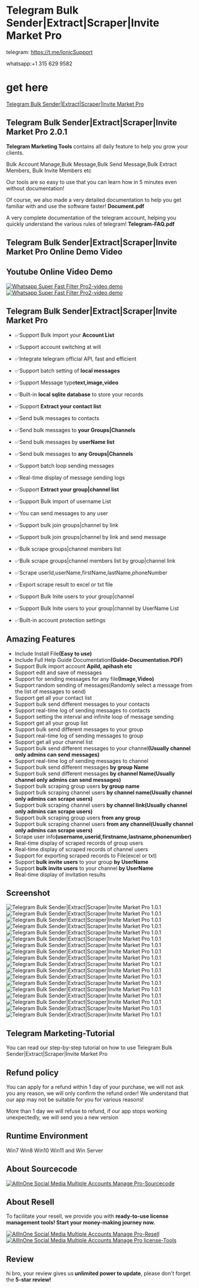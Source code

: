 # Telegram Bulk Sender|Extract|Scraper|Invite Market Pro  


telegram: https://t.me/IonicSupport

whatsapp:+1 315 629 9582

# get here
<a href="https://codecanyon.net/item/telegram-bulk-senderextractscraperinvite-market-pro/41673729" target="_blank">
      Telegram Bulk Sender|Extract|Scraper|Invite Market Pro
  </a>


<h2><strong>Telegram Bulk Sender|Extract|Scraper|Invite Market Pro 2.0.1</strong></h2>
<p><strong>Telegram Marketing  Tools </strong> contains all daily feature to help you grow your clients.</p> 
<p>Bulk Account Manage,Bulk Message,Bulk Send Message,Bulk Extract Members, Bulk Invite Members etc</P> 
<p>Our tools are so easy to use that you can learn how in 5 minutes even without documentation!</p> 
<p>Of course, we also made a very detailed documentation to help you get familiar with and use the software faster! <strong>Document.pdf</strong></P>
<p> A very complete documentation of the telegram account, helping you quickly understand the various rules of telegram! <strong>Telegram-FAQ.pdf</strong></p> 



<h2>Telegram Bulk Sender|Extract|Scraper|Invite Market Pro Online Demo Video</h2>

<h2><strong>Youtube Online Video Demo</strong></h2>
  <a href="https://youtu.be/fDiBB0Mh6y4">
     <img src="https://i.ibb.co/xzxBQWw/ytbdemo.png" alt="Whatsapp Super Fast Filter Pro2-video demo" />
  </a>
  <a href="https://youtu.be/fDiBB0Mh6y4">
       <img src="https://i.ibb.co/S0yZv2r/watchbtn.jpg" alt="Whatsapp Super Fast Filter Pro2-video demo" />
  </a>


<h2><strong>Telegram Bulk Sender|Extract|Scraper|Invite Market Pro</strong></h2>
<ul>
  <li><p>✅Support Bulk import your <strong>Account List</strong></p></li>
  <li><p>✅Support account switching at will</p></li>
  <li><p>✅Integrate telegram official API, fast and efficient</p></li>
  <li><p>✅Support batch setting of <strong>local messages</strong></p></li>
  <li><p>✅Support Message type<strong>text,image,video</strong></p></li>
  <li><p>✅Built-in <strong>local sqlite database</strong> to store your records</p></li>
  <li><p>✅Support <strong>Extract your contact list</strong></p></li>
  <li><p>✅Send bulk messages to contacts</p></li>
  <li><p>✅Send bulk messages to <strong>your Groups|Channels</strong></p></li>
  <li><p>✅Send bulk messages by <strong>userName list</strong></p></li>
  <li><p>✅Send bulk messages to <strong>any Groups|Channels</strong></p></li>
  <li><p>✅Support batch loop sending messages</p></li>
  <li><p>✅Real-time display of message sending logs</p></li>
  <li><p>✅Support <strong>Extract your group|channel list</strong></p></li>
  <li><p>✅Support Bulk import of username List</p></li>
  <li><p>✅You can send messages to any user</p></li>
  <li><p>✅Support bulk join groups|channel by link</p></li>
  <li><p>✅Support bulk join groups|channel by link and send message</p></li>
  <li><p>✅Bulk scrape groups|channel members list</p></li>
  <li><p>✅Bulk scrape groups|channel members list by group|channel link</p></li>
  <li><p>✅Scrape userId,userName,firstName,lastName,phoneNumber</p></li>
  <li><p>✅Export scrape result to excel or txt file</p></li>
  <li><p>✅Support Bulk Inite users to your group|channel</p></li>
  <li><p>✅Support Bulk Inite users to your group|channel by UserName List</p></li>
  <li><p>✅Built-in account protection settings</p></li>

</ul>



<h2><strong>Amazing Features</strong></h2>
<ul>
    <li>Include Install File<strong>(Easy to use)</strong></li>
	<li>Include Full Help Guide Documentation<strong>(Guide-Documentation.PDF)</strong></li>
	<li>Support Bulk import account <strong>ApiId, apihash etc</strong></li>
	<li>Support edit and save of messages</li>
	<li>Support for sending messages for any file<strong>(Image,Video)</strong></li>
	<li>Support random sending of messages(Randomly select a message from the list of messages to send)</li>
	<li>Support get all your contact list</li>
	<li>Support bulk send different messages to your contacts</li>
	<li>Support real-time log of sending messages to contacts</li>
	<li>Support setting the interval and infinite loop of message sending</li>
	<li>Support get all your group list</li>
	<li>Support bulk send different messages to your group</li>
	<li>Support real-time log of sending messages to group</li>
    <li>Support get all your channel list</li>
	<li>Support bulk send different messages to your channel<strong>(Usually channel only admins can send messages)</strong></li>
	<li>Support real-time log of sending messages to channel</li>
	<li>Support bulk send different messages <strong>by group Name</strong></li>
	<li>Support bulk send different messages <strong>by channel Name(Usually channel only admins can send messages)</strong></li>
	<li>Support bulk scraping group users <strong>by group name</strong></li>
	<li>Support bulk scraping channel users <strong>by channel name(Usually channel only admins can scrape users)</strong></li>
	<li>Support bulk scraping channel users <strong>by channel link(Usually channel only admins can scrape users)</strong></li>
	<li>Support bulk scraping group users <strong>from any group</strong></li>
	<li>Support bulk scraping channel users <strong>from any channel(Usually channel only admins can scrape users)</strong></li>
	<li>Scrape user info<strong>(username,userid,firstname,lastname,phonenumber)</strong></li>
	<li>Real-time display of scraped records of group users</li>
	<li>Real-time display of scraped records of channel users</li>
	<li>Support for exporting scraped records to File(excel or txt)</li>
	<li>Support <strong>bulk invite users</strong> to your group <strong>by UserName</strong></li>
	<li>Support <strong>bulk invite users</strong> to your channel <strong>by UserName</strong></li>
	<li>Real-time display of invitation results</strong></li>

</ul>


<h2><strong>Screenshot</strong></h2>
<img src="https://i.ibb.co/TRMjhVY/01.png" alt="Telegram Bulk Sender|Extract|Scraper|Invite Market Pro 1.0.1" border="0">
<img src="https://i.ibb.co/rZdRrfx/02.png" alt="Telegram Bulk Sender|Extract|Scraper|Invite Market Pro 1.0.1" border="0">
<img src="https://i.ibb.co/KhMst9C/03.png" alt="Telegram Bulk Sender|Extract|Scraper|Invite Market Pro 1.0.1" border="0">
<img src="https://i.ibb.co/DWn3Q5z/04.png" alt="Telegram Bulk Sender|Extract|Scraper|Invite Market Pro 1.0.1" border="0">
<img src="https://i.ibb.co/fHjLFDn/05.png" alt="Telegram Bulk Sender|Extract|Scraper|Invite Market Pro 1.0.1" border="0">
<img src="https://i.ibb.co/gRPzXym/06.png" alt="Telegram Bulk Sender|Extract|Scraper|Invite Market Pro 1.0.1" border="0">
<img src="https://i.ibb.co/m9fM1HJ/07.png" alt="Telegram Bulk Sender|Extract|Scraper|Invite Market Pro 1.0.1" border="0">
<img src="https://i.ibb.co/GQMJBKG/08.png" alt="Telegram Bulk Sender|Extract|Scraper|Invite Market Pro 1.0.1" border="0">
<img src="https://i.ibb.co/n1qsSc6/09.png" alt="Telegram Bulk Sender|Extract|Scraper|Invite Market Pro 1.0.1" border="0">
<img src="https://i.ibb.co/ckZpJtr/10.png" alt="Telegram Bulk Sender|Extract|Scraper|Invite Market Pro 1.0.1" border="0">
<img src="https://i.ibb.co/MRvMD6q/11.png" alt="Telegram Bulk Sender|Extract|Scraper|Invite Market Pro 1.0.1" border="0">
<img src="https://i.ibb.co/qFR9rsM/12.png" alt="Telegram Bulk Sender|Extract|Scraper|Invite Market Pro 1.0.1" border="0">
<img src="https://i.ibb.co/r40mYw8/13.png" alt="Telegram Bulk Sender|Extract|Scraper|Invite Market Pro 1.0.1" border="0">
<img src="https://i.ibb.co/TKMPMv9/14.png" alt="Telegram Bulk Sender|Extract|Scraper|Invite Market Pro 1.0.1" border="0">
<img src="https://i.ibb.co/Wp85r0z/15.png" alt="Telegram Bulk Sender|Extract|Scraper|Invite Market Pro 1.0.1" border="0">
<img src="https://i.ibb.co/PxzWHTm/16.png" alt="Telegram Bulk Sender|Extract|Scraper|Invite Market Pro 1.0.1" border="0">
<img src="https://i.ibb.co/HPR8HNr/17.png" alt="Telegram Bulk Sender|Extract|Scraper|Invite Market Pro 1.0.1" border="0">
<img src="https://i.ibb.co/RCXKHG8/18.png" alt="Telegram Bulk Sender|Extract|Scraper|Invite Market Pro 1.0.1" border="0">


<h2><strong>Telegram Marketing-Tutorial</strong></h2>
<p>You can read our step-by-step tutorial on how to use Telegram Bulk Sender|Extract|Scraper|Invite Market Pro<p>
 


<h2><strong>Refund policy</strong></h2>
<p>You can apply for a refund within 1 day of your purchase, we will not ask you any reason, we will only confirm the refund order! 
We understand that our app may not be suitable for you for various reasons!<p>

<p>More than 1 day we will refuse to refund, if our app stops working unexpectedly, we will send you a new version</p>
<h2><strong>Runtime Environment</strong></h2>
<p>Win7 Win8 Win10 Win11 and Win Server<p>
 
 
 <h2><strong>About Sourcecode</strong></h2>
 <a href="https://t.me/IonicSupport" rel="nofollow">
      <img src="https://i.ibb.co/G986kks/sourcecode.png" alt="AllInOne Social Media Multiple Accounts Manage Pro-Sourcecode" border="0"/>
 </a>


<h2><strong>About Resell</strong></h2>
<p>To facilitate your resell, we provide you with <strong>ready-to-use license management tools! 
 Start your money-making journey now.</strong></p>
 <a href="https://t.me/IonicSupport" rel="nofollow">
      <img src="https://i.ibb.co/0G3WGzH/resell.png" alt="AllInOne Social Media Multiple Accounts Manage Pro-Resell" border="0"/>
 </a>
  <a href="https://t.me/IonicSupport" rel="nofollow">
    <img src="https://i.ibb.co/FzhZN8L/license-Tools.png" alt="AllInOne Social Media Multiple Accounts Manage Pro license-Tools" border="0">
  </a>
 
 
<h2><strong>Review</strong></h2>
<p>hi bro, your review gives us<strong> unlimited power to update</strong>, please don't forget the <strong>5-star review!</strong></p>
  <a href="https://codecanyon.net/item/telegram-bulk-senderextractscraperinvite-market-pro/reviews/41673729" rel="nofollow">
   <img src="https://i.ibb.co/fCMcDQh/review.png" alt="" border="0"/>
  </a>


 
 

 

